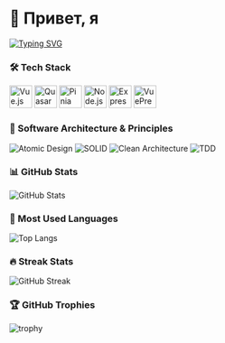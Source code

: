 # 👋 Привет, я 
[![Typing SVG](https://readme-typing-svg.herokuapp.com?font=Fira+Code&size=30&pause=1000&color=FF305F&center=true&vCenter=true&width=500&lines=Weegoos;Fullstack+Developer;Open+Source+Contributor)](https://git.io/typing-svg)


### 🛠️ Tech Stack
<p align="left">
  <!-- Vue.js -->
  <img src="https://cdn.jsdelivr.net/gh/devicons/devicon/icons/vuejs/vuejs-original.svg" width="40" height="40" alt="Vue.js" />
  <!-- Quasar (нет в devicons, берем лого Quasar) -->
  <img src="https://cdn.quasar.dev/logo/svg/quasar-logo.svg" width="40" height="40" alt="Quasar" />
  <!-- Pinia (иконку берем из репозитория Pinia) -->
  <img src="https://pinia.vuejs.org/logo.svg" width="40" height="40" alt="Pinia" />
  <!-- Node.js -->
  <img src="https://cdn.jsdelivr.net/gh/devicons/devicon/icons/nodejs/nodejs-original.svg" width="40" height="40" alt="Node.js" />
  <!-- Express -->
  <img src="https://cdn.jsdelivr.net/gh/devicons/devicon/icons/express/express-original.svg" width="40" height="40" alt="Express" />
  <!-- VuePress -->
  <img src="https://vuepress.vuejs.org/images/hero.png" width="40" height="40" alt="VuePress" />
</p>

### 📐 Software Architecture & Principles
<p align="left">
  <img src="https://img.shields.io/badge/Atomic%20Design-%F0%9F%92%AB-blueviolet?style=for-the-badge" alt="Atomic Design" />
  <img src="https://img.shields.io/badge/SOLID-%F0%9F%92%AA-orange?style=for-the-badge" alt="SOLID" />
  <img src="https://img.shields.io/badge/Clean%20Architecture-%E2%9C%A8-green?style=for-the-badge" alt="Clean Architecture" />
  <img src="https://img.shields.io/badge/TDD-%F0%9F%94%A5-red?style=for-the-badge" alt="TDD" />
</p>


### 📊 GitHub Stats
![GitHub Stats](https://github-readme-stats.vercel.app/api?username=Weegoos&show_icons=true&theme=radical)

### 🚀 Most Used Languages
![Top Langs](https://github-readme-stats.vercel.app/api/top-langs/?username=Weegoos&layout=compact&theme=radical)

### 🔥 Streak Stats
![GitHub Streak](https://streak-stats.demolab.com?user=Weegoos&theme=radical&hide_border=false)

### 🏆 GitHub Trophies
![trophy](https://github-profile-trophy.vercel.app/?username=Weegoos&theme=radical&no-frame=false&no-bg=true&margin-w=4)
